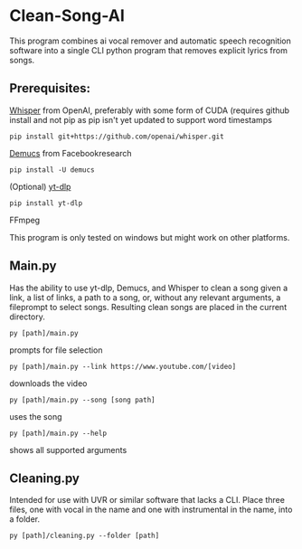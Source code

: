 # Clean-Song-AI
This program combines ai vocal remover and automatic speech recognition software into a single CLI python program that removes explicit lyrics from songs.
## Prerequisites:
[Whisper](https://github.com/openai/whisper) from OpenAI, preferably with some form of CUDA (requires github install and not pip as pip isn't yet updated to support word timestamps
```
pip install git+https://github.com/openai/whisper.git
```
[Demucs](https://github.com/facebookresearch/demucs) from Facebookresearch
```
pip install -U demucs
```
(Optional) [yt-dlp](https://github.com/yt-dlp)
```
pip install yt-dlp
```
FFmpeg

This program is only tested on windows but might work on other platforms.

## Main.py
Has the ability to use yt-dlp, Demucs, and Whisper to clean a song given a link, a list of links, a path to a song, or, without any relevant arguments, a fileprompt to select songs. Resulting clean songs are placed in the current directory.
```
py [path]/main.py
```
prompts for file selection
```
py [path]/main.py --link https://www.youtube.com/[video]
```
downloads the video
```
py [path]/main.py --song [song path]
```
uses the song
```
py [path]/main.py --help
```
shows all supported arguments

## Cleaning.py
Intended for use with UVR or similar software that lacks a CLI.
Place three files, one with vocal in the name and one with instrumental in the name, into a folder.
```
py [path]/cleaning.py --folder [path]
```
